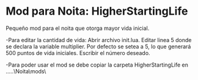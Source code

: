# Mod para Noita: HigherStartingLife
Pequeño mod para el noita que otorga mayor vida inicial.

-Para editar la cantidad de vida:
Abrir archivo init.lua. Editar linea 5 donde se declara la variable multiplier. Por defecto se setea a 5, lo que generará 500 puntos de vida iniciales. Escribir el número deseado.

-Para poder usar el mod se debe copiar la carpeta HigherStartingLife en ..\...\Noita\mods\
